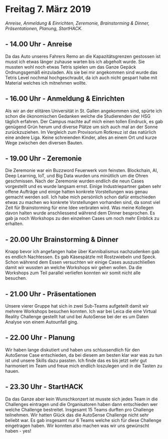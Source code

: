 # Freitag 7. März 2019

*Anreise, Anmeldung & Einrichten, Zeremonie, Brainstorming & Dinner, Präsentationen, Planung, StartHACK.*

## - 14.00 Uhr - Anreise

Da das Auto unseres Fahrers Remo an die Kapazitätsgrenzen gestossen ist musst ich etwas länger zuhause warten bis ich
abgeholt wurde. Sie mussten wohl noch etwas Tetris spielen um das Ganze Gepäck Ordnungsgemäß einzuladen. Als sie bei mir angekommen sind wurde das Tetris Level nochmal hochgeschraubt,
da ich auch nicht gespart habe mit Material welches ich mitnehmen wollte.

## - 16.00 Uhr - Anmeldung & Einrichten

Als wir an der elitären Universität in St. Gallen angekommen sind, spürte ich schon die ökonomischen Gedanken welche die
Studierenden der HSG täglich erfahren. Der Campus machte auf mich einen tollen Eindruck, es gab genügend Grün herum und
diverse Plätze um sich auch mal an der Sonne zurückzuziehen. Im Vergleich zum Provisorium Rotkreuz ist das natürlich
eine andere Liga. Keine schreienden Kinder, alles an einem Ort und kurze Wege zwischen den diversen Bauten.

## - 19.00 Uhr - Zeremonie

Die Zeremonie war ein Buzzword Feuerwerk vom feinsten. Blockchain, AI, Deep Learning, IoT, und Big Data wurden
uns minütlich um die Ohren geschmissen. Nach der Zeremonie wurden endlich die neun Cases vorgestellt und es wurde
langsam ernst. Einige Industriepartner gaben sehr offene Aufträge und einige hatten konkrete Vorstellungen was genau
gemacht werden soll. Ich habe mich persönlich schon dafür entschieden etwas zu machen wo konkrete Vorstellungen vorhanden sind, da sonst viel Zeit für Brainstorming für eine Idee verbraten wird.
Was meine Kollegen davon halten wurde anschliessend während dem Dinner besprochen. Es gab ja noch Workshops zu den
einzelnen Cases um noch mehr Einblick zu erhalten.

## - 20.00 Uhr Brainstorming & Dinner

Knapp bevor ich angefangen habe über Kannibalismus nachzudenken gab es endlich Nachtessen. Es gab Käsespätzle mit
Rostzwiebeln und Speck. Schon während dem Essen versuchten wir einige Cases auszuschließen damit wir wussten an welche
Workshops wir gehen wollen. Da die Workshops zum Teil parallel verliefen konnten wir somit nicht alle besuchen.

## - 21.00 Uhr - Präsentationen

Unsere vierer Gruppe hat sich in zwei Sub-Teams aufgeteilt damit wir mehrere Workshops besuchen konnten. Ich war bei
Leica die eine Virtual Reality Challenge gestellt hat und bei AutoSense bei der es um Daten Analyse von einem Autounfall
ging.

## - 22.00 Uhr - Planung

Wir haben lange diskutiert und haben uns schlussendlich für den AutoSense Case entschieden, da bei diesem am besten klar
war was zu tun ist und unsere Skills dazu passten. Ich finde das es bis jetzt sehr gut harmoniert im Team und freue mich
endlich loszulegen und in die Tasten zu hauen.

## - 23.30 Uhr - StartHACK

Da das Ganze aber kein Wunschkonzert ist musste sich jedes Team in die Challenges eintragen und die Organisatoren haben dann entschieden wer welche Challenge bestreitet.
Insgesamt 15 Teams durften pro Challenge teilnehmen. Wir hatten Glück das die AutoSense Challenge nicht sehr beliebt war.
Es gab insgesamt nur 6 Teams welche sich für diese Challenge eingetragen haben. Wir konnten also machen was wir uns
gewünscht haben - yes!
